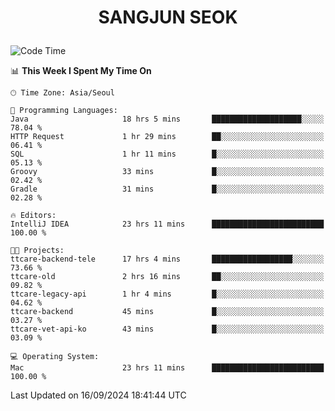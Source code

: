 <h1>
 <p align="center">
   SANGJUN SEOK
 </p>
</h1>

<!--START_SECTION:waka-->
![Code Time](http://img.shields.io/badge/Code%20Time-3%2C773%20hrs%202%20mins-blue)

📊 **This Week I Spent My Time On** 

```text
🕑︎ Time Zone: Asia/Seoul

💬 Programming Languages: 
Java                     18 hrs 5 mins       ████████████████████░░░░░   78.04 % 
HTTP Request             1 hr 29 mins        ██░░░░░░░░░░░░░░░░░░░░░░░   06.41 % 
SQL                      1 hr 11 mins        █░░░░░░░░░░░░░░░░░░░░░░░░   05.13 % 
Groovy                   33 mins             █░░░░░░░░░░░░░░░░░░░░░░░░   02.42 % 
Gradle                   31 mins             █░░░░░░░░░░░░░░░░░░░░░░░░   02.28 % 

🔥 Editors: 
IntelliJ IDEA            23 hrs 11 mins      █████████████████████████   100.00 % 

🐱‍💻 Projects: 
ttcare-backend-tele      17 hrs 4 mins       ██████████████████░░░░░░░   73.66 % 
ttcare-old               2 hrs 16 mins       ██░░░░░░░░░░░░░░░░░░░░░░░   09.82 % 
ttcare-legacy-api        1 hr 4 mins         █░░░░░░░░░░░░░░░░░░░░░░░░   04.62 % 
ttcare-backend           45 mins             █░░░░░░░░░░░░░░░░░░░░░░░░   03.27 % 
ttcare-vet-api-ko        43 mins             █░░░░░░░░░░░░░░░░░░░░░░░░   03.09 % 

💻 Operating System: 
Mac                      23 hrs 11 mins      █████████████████████████   100.00 % 
```


 Last Updated on 16/09/2024 18:41:44 UTC
<!--END_SECTION:waka-->
